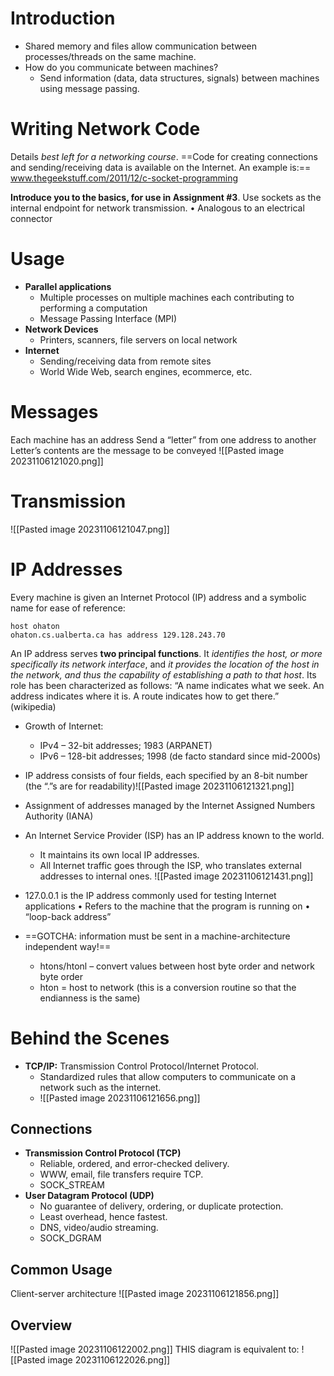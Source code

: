 # Introduction
- Shared memory and files allow communication between processes/threads on the same machine.
- How do you communicate between machines?
	- Send information (data, data structures, signals) between machines using message passing.
# Writing Network Code
Details *best left for a networking course*.
==Code for creating connections and sending/receiving data is available on the Internet. An example is:==
www.thegeekstuff.com/2011/12/c-socket-programming

**Introduce you to the basics, for use in Assignment #3**.
Use sockets as the internal endpoint for network transmission.
• Analogous to an electrical connector
# Usage
- **Parallel applications**
	- Multiple processes on multiple machines each contributing to performing a computation
	- Message Passing Interface (MPI)
- **Network Devices**
	- Printers, scanners, file servers on local network
- **Internet**
	- Sending/receiving data from remote sites
	- World Wide Web, search engines, ecommerce, etc.
# Messages
Each machine has an address
Send a “letter” from one address to another
Letter’s contents are the message to be conveyed
![[Pasted image 20231106121020.png]]
# Transmission
![[Pasted image 20231106121047.png]]
# IP Addresses 
Every machine is given an Internet Protocol (IP) address and a symbolic name for ease of reference:
```
host ohaton
ohaton.cs.ualberta.ca has address 129.128.243.70
```
An IP address serves **two principal functions**. It *identifies the host, or more specifically its network interface*, and *it provides the location of the host in the network, and thus the capability of establishing a path to that host*.
Its role has been characterized as follows: “A name indicates what we seek. An address indicates where it is. A route indicates how to get there.” (wikipedia)

- Growth of Internet:
	- IPv4 – 32-bit addresses; 1983 (ARPANET)
	- IPv6 – 128-bit addresses; 1998 (de facto standard since mid-2000s)

- IP address consists of four fields, each specified by an 8-bit number (the “.”s are for readability)![[Pasted image 20231106121321.png]]
- Assignment of addresses managed by the Internet Assigned Numbers Authority (IANA)

- An Internet Service Provider (ISP) has an IP address known to the world.
	- It maintains its own local IP addresses.
	- All Internet traffic goes through the ISP, who translates external addresses to internal ones. ![[Pasted image 20231106121431.png]]

- 127.0.0.1 is the IP address commonly used for testing Internet applications
	• Refers to the machine that the program is running on
	• “loop-back address”
- ==GOTCHA: information must be sent in a machine-architecture independent way!==
	- htons/htonl – convert values between host byte order and network byte order
	- hton = host to network (this is a conversion routine so that the endianness is the same)
# Behind the Scenes
- **TCP/IP:** Transmission Control Protocol/Internet Protocol.
	- Standardized rules that allow computers to communicate on a network such as the internet.
	- ![[Pasted image 20231106121656.png]]
## Connections
- **Transmission Control Protocol (TCP)**
	- Reliable, ordered, and error-checked delivery.
	- WWW, email, file transfers require TCP.
	- SOCK_STREAM
- **User Datagram Protocol (UDP)**
	- No guarantee of delivery, ordering, or duplicate protection.
	- Least overhead, hence fastest.
	- DNS, video/audio streaming.
	- SOCK_DGRAM
## Common Usage
Client-server architecture
![[Pasted image 20231106121856.png]]
## Overview
![[Pasted image 20231106122002.png]]
THIS diagram is equivalent to:
![[Pasted image 20231106122026.png]]
